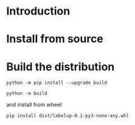 # Introduction

# Install from source

# Build the distribution


```
python -m pip install --upgrade build

python -m build
```
and install from wheel

```
pip install dist/labelup-0.1-py3-none-any.whl
```
